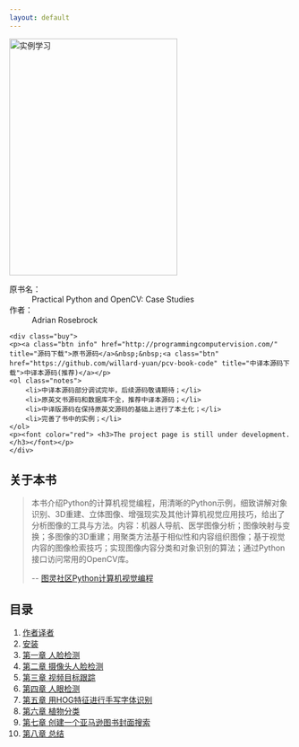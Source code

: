 ```yaml
---
layout: default
---
```


<div class="bookinfo">
	<img src="{{ site.url }}/assets/images/Case Studies.jpg" title="实例学习" alt="实例学习" width="300" height="422" />
	<dl>
		<dt>原书名：</dt>
		<dd>Practical Python and OpenCV: Case Studies</dd>
		<dt>作者：</dt>
		<dd>Adrian Rosebrock</dd>
	</dl>


	<div class="buy">
	<p><a class="btn info" href="http://programmingcomputervision.com/" title="源码下载">原书源码</a>&nbsp;&nbsp;<a class="btn" href="https://github.com/willard-yuan/pcv-book-code" title="中译本源码下载">中译本源码(推荐)</a></p>
	<ol class="notes">
		<li>中译本源码部分调试完毕，后续源码敬请期待；</li>
        <li>原英文书源码和数据库不全，推荐中译本源码；</li>
		<li>中译版源码在保持原英文源码的基础上进行了本土化；</li>
        <li>完善了书中的实例；</li>
	</ol>
	<p><font color="red"> <h3>The project page is still under development.</h3></font></p>
	</div>

<!--	<div class="buy">
	<p><a class="btn" href="http://www.ituring.com.cn/book/1333" title="使用支付宝购买电子书">支付宝付款</a>&nbsp;&nbsp;<a class="btn" href="https://sellfy.com/p/qwyU/" title="在图灵社区购买电子书">PayPal 付款</a></p>
	<ol class="notes">
		<li>电子书包含三种格式：PDF、ePub 和 mobi；</li>
        <li>使用支付宝购买只有 PDF 和 mobi 两种格式；</li>
		<li>购买后，错误修正等更新免费获取，不再收费；</li>
	</ol>
	</div> -->

</div>

<div class="clearfix"></div>

<div class="grid-2">
	<div class="announcement">
		<h2>关于本书</h2>
		<blockquote>
			<p>本书介绍Python的计算机视觉编程，用清晰的Python示例，细致讲解对象识别、3D重建、立体图像、增强现实及其他计算机视觉应用技巧，给出了分析图像的工具与方法。内容：机器人导航、医学图像分析；图像映射与变换；多图像的3D重建；用聚类方法基于相似性和内容组织图像；基于视觉内容的图像检索技巧；实现图像内容分类和对象识别的算法；通过Python接口访问常用的OpenCV库。</p>
			<p class="cite">-- <a href="http://www.ituring.com.cn/book/1349?q=python" title="programming computer vision with python Chinese translation" target="_blank">图灵社区Python计算机视觉编程</a></p>
		</blockquote>
	</div>
	<div class="menu">
		<h2>目录</h2>
		<ol>
			<li><a href="{{ site.url }}author.html" title="作者译者">作者译者</a></li>
			<li><a href="{{ site.url }}installation.html" title="安装">安装</a></li>
			<!--<li><a href="{{ site.url }}foreword.html" title="序">序</a></li>-->
			<li><a href="{{ site.url }}chapter1.html" title="第一章 人脸检测">第一章 人脸检测</a></li>
			<li><a href="{{ site.url }}chapter2.html" title="第二章 摄像头人脸检测">第二章 摄像头人脸检测</a></li>
		    <li><a href="{{ site.url }}chapter3.html" title="第三章 视频目标跟踪">第三章 视频目标跟踪</a></li-->
			<li><a href="{{ site.url }}chapter4.html" title="第四章 人眼检测">第四章 人眼检测</a></li>
			<li><a href="{{ site.url }}chapter5.html" title="第五章 用HOG特征进行手写字体识别">第五章 用HOG特征进行手写字体识别</a></li>
			<li><a href="{{ site.url }}chapter6.html" title="第六章 植物分类">第六章 植物分类</a></li>
			<li><a href="{{ site.url }}chapter7.html" title="第七章 创建一个亚马逊图书封面搜索">第七章 创建一个亚马逊图书封面搜索</a></li>
			<li><a href="{{ site.url }}chapter8.html" title="第八章 总结">第八章 总结</a></li>
		</ol>
	</div>
	<div class="clearfix"></div>
</div>
